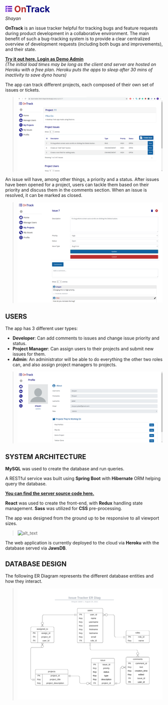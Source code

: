 <h1 style="font-weight: bold"><span style="color:navy;"><img src="readme-res/tasks-solid.svg" style="height: 22px; filter: invert(8%) sepia(61%) saturate(5019%) hue-rotate(234deg) brightness(112%) contrast(123%);">
    <span style="color: #ba2f2f">On</span>Track
</span>
</h1>
<div style="margin-top: -15px; margin-bottom: 7px; font-style: italic">
Shayan
</div>

**OnTrack** is an issue tracker helpful for tracking bugs and feature requests during product development in a collaborative environment. The main benefit of such a bug-tracking system is to provide a clear centralized overview of development requests (including both bugs and improvements), and their state.

**[Try it out here. Login as Demo Admin](https://issue-tracker-client-shayan.herokuapp.com/)**<br/> 
*(The initial load times may be long as the client and server are hosted on Heroku with a free plan. Heroku puts the apps to sleep after 30 mins of inactivity to save dyno hours)*

The app can track different projects, each composed of their own set of issues or tickets.

> ![alt_text](readme-res/project-screen.png "image_tooltip")

An issue will have, among other things, a priority and a status. After issues have been opened for a project, users can tackle them based on their priority and discuss them in the comments section. When an issue is resolved, it can be marked as closed.

> ![alt_text](readme-res/issue-screen.png "image_tooltip")
## **USERS**

The app has 3 different user types:

* **Developer**: Can add comments to issues and change issue priority and status.
* **Project Manager**: Can assign users to their projects and submit new issues for them.
* **Admin**: An administrator will be able to do everything the other two roles can, and also assign project managers to projects.

> ![alt_text](readme-res/user-profile-screen.png "image_tooltip")

## **SYSTEM ARCHITECTURE**

**MySQL** was used to create the database and run queries. 

A RESTful service was built using **Spring Boot** with **Hibernate** ORM helping query the database.

**[You can find the server source code here.](https://github.com/shayan-jaleel/issue-tracker-java-server)**

**React** was used to create the front-end, with **Redux** handling state management. **Sass** was utilized for **CSS** pre-processing.

The app was designed from the ground up to be responsive to all viewport sizes.

> ![alt_text](readme-res/responsive-example.gif "image_tooltip")


The web application is currently deployed to the cloud via **Heroku** with the database served via **JawsDB**.

## **DATABASE DESIGN**

The following ER Diagram represents the different database entities and how they interact.

> ![alt_text](readme-res/er-diag.png "image_tooltip")
